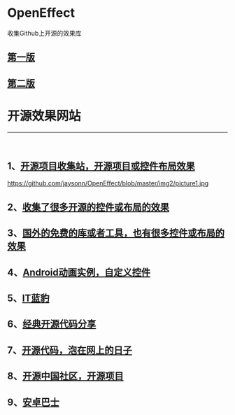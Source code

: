 # OpenEffect
收集Github上开源的效果库


[第一版](https://github.com/jaysonn/OpenEffect/blob/master/%E7%AC%AC%E4%B8%80%E7%89%88.md)
----------

[第二版](https://github.com/jaysonn/OpenEffect/blob/master/%E7%AC%AC%E4%BA%8C%E7%89%88.md)
----------


# 开源效果网站 
----------
 
## 1、[开源项目收集站，开源项目或控件布局效果](https://github.com/Trinea/android-open-project)
https://github.com/jaysonn/OpenEffect/blob/master/img2/picture1.jpg
## 2、[收集了很多开源的控件或布局的效果](https://github.com/wasabeef/awesome-android-ui)
## 3、[国外的免费的库或者工具，也有很多控件或布局的效果](http://android-arsenal.com/free)
## 4、[Android动画实例，自定义控件](http://apkdemo.com/)
## 5、[IT蓝豹](http://itlanbao.com/preview.aspx#1,0)
## 6、[经典开源代码分享](http://www.23code.com/)
## 7、[开源代码，泡在网上的日子](http://jcodecraeer.com/plus/list.php?tid=31)
## 8、[开源中国社区，开源项目](http://www.oschina.net/project/tag/342/android-ui)
## 9、[安卓巴士](http://www.apkbus.com/forum-417-1.html)
